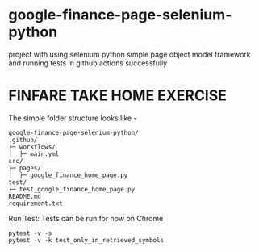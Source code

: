 # google-finance-page-selenium-python
project with using selenium python simple page object model framework and running tests in github actions successfully
# FINFARE TAKE HOME EXERCISE #

The simple folder structure looks like - 
```
google-finance-page-selenium-python/
.github/
├─ workflows/
│  ├─ main.yml
src/
├─ pages/
│  ├─ google_finance_home_page.py
test/
├─ test_google_finance_home_page.py
README.md
requirement.txt
```


Run Test:
Tests can be run for now on Chrome
```
pytest -v -s
pytest -v -k test_only_in_retrieved_symbols
```


